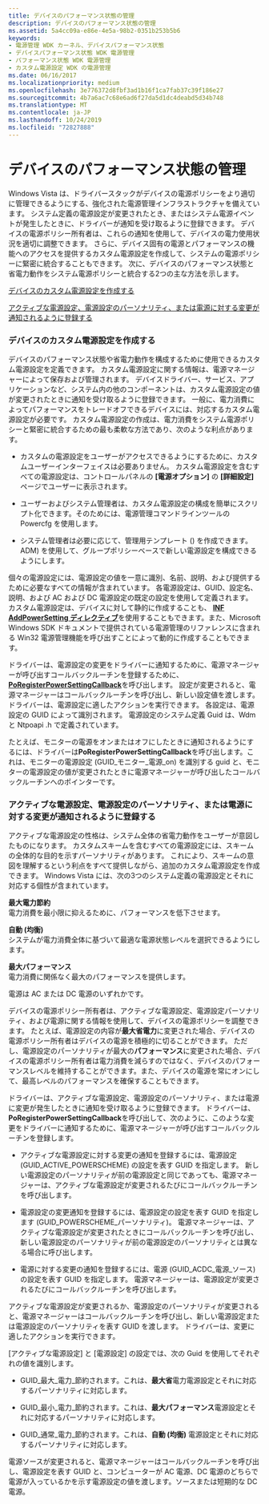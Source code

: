 ```yaml
---
title: デバイスのパフォーマンス状態の管理
description: デバイスのパフォーマンス状態の管理
ms.assetid: 5a4cc09a-e86e-4e5a-98b2-0351b253b5b6
keywords:
- 電源管理 WDK カーネル、デバイスパフォーマンス状態
- デバイスパフォーマンス状態 WDK 電源管理
- パフォーマンス状態 WDK 電源管理
- カスタム電源設定 WDK の電源管理
ms.date: 06/16/2017
ms.localizationpriority: medium
ms.openlocfilehash: 3e776372d8fbf3ad1b16f1ca7fab37c39f186e27
ms.sourcegitcommit: 4b7a6ac7c68e6ad6f27da5d1dc4deabd5d34b748
ms.translationtype: MT
ms.contentlocale: ja-JP
ms.lasthandoff: 10/24/2019
ms.locfileid: "72827888"
---
```

# <a name="managing-device-performance-states"></a>デバイスのパフォーマンス状態の管理


Windows Vista は、ドライバースタックがデバイスの電源ポリシーをより適切に管理できるようにする、強化された電源管理インフラストラクチャを備えています。 システム定義の電源設定が変更されたとき、またはシステム電源イベントが発生したときに、ドライバーが通知を受け取るように登録できます。 デバイスの電源ポリシー所有者は、これらの通知を使用して、デバイスの電力使用状況を適切に調整できます。 さらに、デバイス固有の電源とパフォーマンスの機能へのアクセスを提供するカスタム電源設定を作成して、システムの電源ポリシーに緊密に統合することもできます。 次に、デバイスのパフォーマンス状態と省電力動作をシステム電源ポリシーと統合する2つの主な方法を示します。

[デバイスのカスタム電源設定を作成する](#creating-custom-power-settings-for-a-device)

[アクティブな電源設定、電源設定のパーソナリティ、または電源に対する変更が通知されるように登録する](#registering-to-be-notified-of-a-change-to-the-active-power-scheme)

### <a href="" id="creating-custom-power-settings-for-a-device"></a>デバイスのカスタム電源設定を作成する

デバイスのパフォーマンス状態や省電力動作を構成するために使用できるカスタム電源設定を定義できます。 カスタム電源設定に関する情報は、電源マネージャーによって保存および管理されます。 デバイスドライバー、サービス、アプリケーションなど、システム内の他のコンポーネントは、カスタム電源設定の値が変更されたときに通知を受け取るように登録できます。 一般に、電力消費によってパフォーマンスをトレードオフできるデバイスには、対応するカスタム電源設定が必要です。 カスタム電源設定の作成は、電力消費をシステム電源ポリシーと緊密に統合するための最も柔軟な方法であり、次のような利点があります。

-   カスタムの電源設定をユーザーがアクセスできるようにするために、カスタムユーザーインターフェイスは必要ありません。 カスタム電源設定を含むすべての電源設定は、コントロールパネルの **[電源オプション]** の **[詳細設定]** ページでユーザーに表示されます。

-   ユーザーおよびシステム管理者は、カスタム電源設定の構成を簡単にスクリプト化できます。そのためには、電源管理コマンドラインツールの Powercfg を使用します。

-   システム管理者は必要に応じて、管理用テンプレート () を作成できます。ADM) を使用して、グループポリシーベースで新しい電源設定を構成できるようにします。

個々の電源設定には、電源設定の値を一意に識別、名前、説明、および提供するために必要なすべての情報が含まれています。 各電源設定は、GUID、設定名、説明、および AC および DC 電源設定の既定の設定を使用して定義されます。 カスタム電源設定は、デバイスに対して静的に作成することも、 [**INF AddPowerSetting ディレクティブ**](https://docs.microsoft.com/windows-hardware/drivers/install/inf-addpowersetting-directive)を使用することもできます。また、Microsoft Windows SDK ドキュメントで提供されている電源管理のリファレンスに含まれる Win32 電源管理機能を呼び出すことによって動的に作成することもできます。

ドライバーは、電源設定の変更をドライバーに通知するために、電源マネージャーが呼び出すコールバックルーチンを登録するために、 [**PoRegisterPowerSettingCallback**](https://docs.microsoft.com/windows-hardware/drivers/ddi/ntifs/nf-ntifs-poregisterpowersettingcallback)を呼び出します。 設定が変更されると、電源マネージャーはコールバックルーチンを呼び出し、新しい設定値を渡します。 ドライバーは、電源設定に適したアクションを実行できます。 各設定は、電源設定の GUID によって識別されます。 電源設定のシステム定義 Guid は、Wdm と Ntpoapi .h で定義されています。

たとえば、モニターの電源をオンまたはオフにしたときに通知されるようにするには、ドライバーは**PoRegisterPowerSettingCallback**を呼び出します。これは、モニターの電源設定 (GUID\_モニター\_電源\_on) を識別する guid と、モニターの電源設定の値が変更されたときに電源マネージャーが呼び出したコールバックルーチンへのポインターです。

### <a href="" id="registering-to-be-notified-of-a-change-to-the-active-power-scheme"></a>アクティブな電源設定、電源設定のパーソナリティ、または電源に対する変更が通知されるように登録する

アクティブな電源設定の性格は、システム全体の省電力動作をユーザーが意図したものになります。 カスタムスキームを含むすべての電源設定には、スキームの全体的な目的を示すパーソナリティがあります。 これにより、スキームの意図を理解するという利点をすべて提供しながら、追加のカスタム電源設定を作成できます。 Windows Vista には、次の3つのシステム定義の電源設定とそれに対応する個性が含まれています。

<a href="" id="maximum-power-savings"></a>**最大電力節約**  
電力消費を最小限に抑えるために、パフォーマンスを低下させます。

<a href="" id="automatic--balanced-"></a>**自動 (均衡)**  
システムが電力消費全体に基づいて最適な電源状態レベルを選択できるようにします。

<a href="" id="maximum-performance-------"></a>**最大パフォーマンス**   
電力消費に関係なく最大のパフォーマンスを提供します。

電源は AC または DC 電源のいずれかです。

デバイスの電源ポリシー所有者は、アクティブな電源設定、電源設定パーソナリティ、および電源に関する情報を使用して、デバイスの電源ポリシーを調整できます。 たとえば、電源設定の内容が**最大省電力**に変更された場合、デバイスの電源ポリシー所有者はデバイスの電源を積極的に切ることができます。 ただし、電源設定のパーソナリティが最大の**パフォーマンス**に変更された場合、デバイスの電源ポリシー所有者は電力消費を減らすのではなく、デバイスのパフォーマンスレベルを維持することができます。また、デバイスの電源を常にオンにして、最高レベルのパフォーマンスを確保することもできます。

ドライバーは、アクティブな電源設定、電源設定のパーソナリティ、または電源に変更が発生したときに通知を受け取るように登録できます。 ドライバーは、 **PoRegisterPowerSettingCallback**を呼び出して、次のように、このような変更をドライバーに通知するために、電源マネージャーが呼び出すコールバックルーチンを登録します。

-   アクティブな電源設定に対する変更の通知を登録するには、電源設定 (GUID\_ACTIVE\_POWERSCHEME) の設定を表す GUID を指定します。 新しい電源設定のパーソナリティが前の電源設定と同じであっても、電源マネージャーは、アクティブな電源設定が変更されるたびにコールバックルーチンを呼び出します。

-   電源設定の変更通知を登録するには、電源設定の設定を表す GUID を指定します (GUID\_POWERSCHEME\_パーソナリティ)。 電源マネージャーは、アクティブな電源設定が変更されたときにコールバックルーチンを呼び出し、新しい電源設定のパーソナリティが前の電源設定のパーソナリティとは異なる場合に呼び出します。

-   電源に対する変更の通知を登録するには、電源 (GUID\_ACDC\_電源\_ソース) の設定を表す GUID を指定します。 電源マネージャーは、電源設定が変更されるたびにコールバックルーチンを呼び出します。

アクティブな電源設定が変更されるか、電源設定のパーソナリティが変更されると、電源マネージャーはコールバックルーチンを呼び出し、新しい電源設定または電源設定のパーソナリティを表す GUID を渡します。 ドライバーは、変更に適したアクションを実行できます。

[アクティブな電源設定] と [電源設定] の設定では、次の Guid を使用してそれぞれの値を識別します。

-   GUID\_最大\_電力\_節約されます。これは、**最大省**電力電源設定とそれに対応するパーソナリティに対応します。

-   GUID\_最小\_電力\_節約されます。これは、**最大パフォーマンス**電源設定とそれに対応するパーソナリティに対応します。

-   GUID\_通常\_電力\_節約されます。これは、**自動 (均衡)** 電源設定とそれに対応するパーソナリティに対応します。

電源ソースが変更されると、電源マネージャーはコールバックルーチンを呼び出し、電源設定を表す GUID と、コンピューターが AC 電源、DC 電源のどちらで電源が入っているかを示す電源設定の値を渡します。ソースまたは短期的な DC 電源。

 

 




